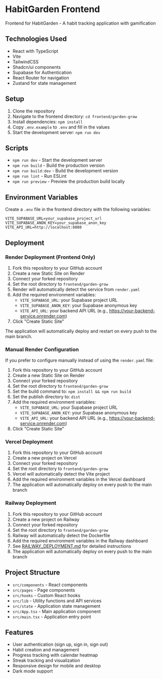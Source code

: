 # HabitGarden Frontend

Frontend for HabitGarden - A habit tracking application with gamification

## Technologies Used

- React with TypeScript
- Vite
- TailwindCSS
- Shadcn/ui components
- Supabase for Authentication
- React Router for navigation
- Zustand for state management

## Setup

1. Clone the repository
2. Navigate to the frontend directory: `cd frontend/garden-grow`
3. Install dependencies: `npm install`
4. Copy `.env.example` to `.env` and fill in the values
5. Start the development server: `npm run dev`

## Scripts

- `npm run dev` - Start the development server
- `npm run build` - Build the production version
- `npm run build:dev` - Build the development version
- `npm run lint` - Run ESLint
- `npm run preview` - Preview the production build locally

## Environment Variables

Create a `.env` file in the frontend directory with the following variables:

```
VITE_SUPABASE_URL=your_supabase_project_url
VITE_SUPABASE_ANON_KEY=your_supabase_anon_key
VITE_API_URL=http://localhost:8080
```

## Deployment

### Render Deployment (Frontend Only)

1. Fork this repository to your GitHub account
2. Create a new Static Site on Render
3. Connect your forked repository
4. Set the root directory to `frontend/garden-grow`
5. Render will automatically detect the service from `render.yaml`
6. Add the required environment variables:
   - `VITE_SUPABASE_URL`: your Supabase project URL
   - `VITE_SUPABASE_ANON_KEY`: your Supabase anonymous key
   - `VITE_API_URL`: your backend API URL (e.g., https://your-backend-service.onrender.com)
7. Click "Create Static Site"

The application will automatically deploy and restart on every push to the main branch.

### Manual Render Configuration

If you prefer to configure manually instead of using the `render.yaml` file:

1. Fork this repository to your GitHub account
2. Create a new Static Site on Render
3. Connect your forked repository
4. Set the root directory to `frontend/garden-grow`
5. Set the build command to: `npm install && npm run build`
6. Set the publish directory to: `dist`
7. Add the required environment variables:
   - `VITE_SUPABASE_URL`: your Supabase project URL
   - `VITE_SUPABASE_ANON_KEY`: your Supabase anonymous key
   - `VITE_API_URL`: your backend API URL (e.g., https://your-backend-service.onrender.com)
8. Click "Create Static Site"

### Vercel Deployment

1. Fork this repository to your GitHub account
2. Create a new project on Vercel
3. Connect your forked repository
4. Set the root directory to `frontend/garden-grow`
5. Vercel will automatically detect the Vite project
6. Add the required environment variables in the Vercel dashboard
7. The application will automatically deploy on every push to the main branch

### Railway Deployment

1. Fork this repository to your GitHub account
2. Create a new project on Railway
3. Connect your forked repository
4. Set the root directory to `frontend/garden-grow`
5. Railway will automatically detect the Dockerfile
6. Add the required environment variables in the Railway dashboard
7. See [RAILWAY_DEPLOYMENT.md](RAILWAY_DEPLOYMENT.md) for detailed instructions
8. The application will automatically deploy on every push to the main branch

## Project Structure

- `src/components` - React components
- `src/pages` - Page components
- `src/hooks` - Custom React hooks
- `src/lib` - Utility functions and API services
- `src/state` - Application state management
- `src/App.tsx` - Main application component
- `src/main.tsx` - Application entry point

## Features

- User authentication (sign up, sign in, sign out)
- Habit creation and management
- Progress tracking with calendar heatmap
- Streak tracking and visualization
- Responsive design for mobile and desktop
- Dark mode support